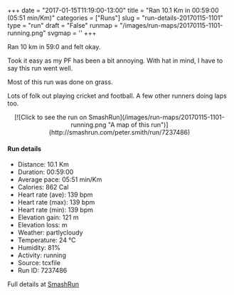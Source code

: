 +++
date = "2017-01-15T11:19:00-13:00"
title = "Ran 10.1 Km in 00:59:00 (05:51 min/Km)"
categories = ["Runs"]
slug = "run-details-20170115-1101"
type = "run"
draft = "False"
runmap = "/images/run-maps/20170115-1101-running.png"
svgmap = '<polyline points="0 51, 4 46, 14 48, 19 44, 24 33, 44 45, 63 50, 66 54, 69 52, 70 50, 71 48, 77 47, 81 43, 88 41, 95 41, 99 47, 99 53, 96 59, 90 55, 91 58, 92 60, 82 67, 70 56, 69 55, 71 50, 81 42, 94 41, 100 49, 99 53, 96 59, 90 55, 92 60, 83 67, 79 65, 70 58, 70 52, 73 48, 77 47, 81 43, 87 41, 93 41, 100 49, 99 53, 95 59, 89 55, 92 60, 82 67, 78 65, 70 57, 71 50, 72 48, 86 41, 94 41, 100 48, 99 53, 94 59, 90 55, 92 61, 82 66, 78 64, 69 56, 72 48, 66 54, 64 54, 63 52, 44 45, 22 33, 9 55, 10 58, 8 62, 3 63, 5 53">'
+++

Ran 10 km in 59:0 and felt okay. 

Took it easy as my PF has been a bit annoying. With hat in mind, I have to say this run went well. 

Most of this run was done on grass. 

Lots of folk out playing cricket and football. A few other runners doing laps too. 

<!--more-->

<center>
[![Click to see the run on SmashRun](/images/run-maps/20170115-1101-running.png "A map of this run")](http://smashrun.com/peter.smith/run/7237486)
</center>

#### Run details

* Distance: 10.1 Km
* Duration: 00:59:00
* Average pace: 05:51 min/Km
* Calories: 862 Cal
* Heart rate (ave): 139 bpm
* Heart rate (max): 139 bpm
* Heart rate (min): 139 bpm
* Elevation gain: 121 m
* Elevation loss:  m
* Weather: partlycloudy
* Temperature: 24 &deg;C
* Humidity: 81%
* Activity: running
* Source: tcxfile
* Run ID: 7237486

Full details at [SmashRun](http://smashrun.com/peter.smith/run/7237486)